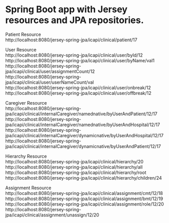 # Spring Boot app with Jersey resources and JPA repositories.

Patient Resource <br/>
http://localhost:8080/jersey-spring-jpa/icapi/clinical/patient/17 <br/>

User Resource <br/>
http://localhost:8080/jersey-spring-jpa/icapi/clinical/user/byId/12 <br/>
http://localhost:8080/jersey-spring-jpa/icapi/clinical/user/byName/val1 <br/>
http://localhost:8080/jersey-spring-jpa/icapi/clinical/user/assignmentCount/12 <br/>
http://localhost:8080/jersey-spring-jpa/icapi/clinical/user/userNameCount/val <br/>
http://localhost:8080/jersey-spring-jpa/icapi/clinical/user/onbreak/12 <br/>
http://localhost:8080/jersey-spring-jpa/icapi/clinical/user/offbreak/12 <br/>


Caregiver Resource <br/>
http://localhost:8080/jersey-spring-jpa/icapi/clinical/internalCaregiver/namednative/byUserAndPatient/12/17 <br/>
http://localhost:8080/jersey-spring-jpa/icapi/clinical/internalCaregiver/namednative/byUserAndHospital/12/17 <br/>
http://localhost:8080/jersey-spring-jpa/icapi/clinical/internalCaregiver/dynamicnative/byUserAndHospital/12/17 <br/>
http://localhost:8080/jersey-spring-jpa/icapi/clinical/internalCaregiver/dynamicnative/byUserAndPatient/12/17 <br/>

Hierarchy Resource <br/>
http://localhost:8080/jersey-spring-jpa/icapi/clinical/hierarchy/20 <br/>
http://localhost:8080/jersey-spring-jpa/icapi/clinical/hierarchy/all <br/>
http://localhost:8080/jersey-spring-jpa/icapi/clinical/hierarchy/root <br/>
http://localhost:8080/jersey-spring-jpa/icapi/clinical/hierarchy/children/24 <br/>

Assignment Resource <br/>
http://localhost:8080/jersey-spring-jpa/icapi/clinical/assignment/cmt/12/18 <br/>
http://localhost:8080/jersey-spring-jpa/icapi/clinical/assignment/bmt/12/19 <br/>
http://localhost:8080/jersey-spring-jpa/icapi/clinical/assignment/role/12/20 <br/>
http://localhost:8080/jersey-spring-jpa/icapi/clinical/assignment/unassign/12/20 <br/>
